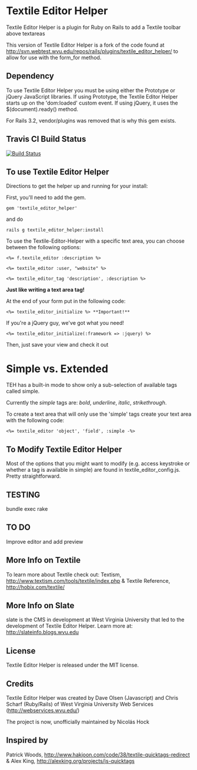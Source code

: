 Textile Editor Helper 
==========================

Textile Editor Helper is a plugin for Ruby on Rails to add a Textile toolbar above textareas
	
This version of Textile Editor Helper is a fork of the code found at http://svn.webtest.wvu.edu/repos/rails/plugins/textile_editor_helper/ to allow for use with the form_for method. 

Dependency
----------

To use Textile Editor Helper you must be using either the Prototype or jQuery JavaScript libraries. If using Prototype, the Textile Editor Helper starts up on the 'dom:loaded' custom event. If using jQuery, it uses the $(document).ready() method.

For Rails 3.2, vendor/plugins was removed that is why this gem exists.

Travis CI Build Status
-----------------------

[![Build Status](https://secure.travis-ci.org/bridgeutopia/textile_editor_helper.png)](http://travis-ci.org/bridgeutopia/textile_editor_helper)



To use Textile Editor Helper
----------------------------

Directions to get the helper up and running for your install:

First, you'll need to add the gem.

`gem 'textile_editor_helper'`

and do

`rails g textile_editor_helper:install`

To use the Textile-Editor-Helper with a specific text area, you can choose between the following options:

    <%= f.textile_editor :description %>

    <%= textile_editor :user, "website" %>

    <%= textile_editor_tag 'description', :description %>

**Just like writing a text area tag!**

At the end of your form put in the following code:

    <%= textile_editor_initialize %> **Important!**

If you're a jQuery guy, we've got what you need!

    <%= textile_editor_initialize(:framework => :jquery) %>


Then, just save your view and check it out


Simple vs. Extended
===================

TEH has a built-in mode to show only a sub-selection of available tags called simple. 

Currently the _simple_ tags are: _bold_, _underline_, _italic_, _strikethrough_.

To create a text area that will only use the 'simple' tags create your text area with the following code:

    <%= textile_editor 'object', 'field', :simple -%>


To Modify Textile Editor Helper
-------------------------------

Most of the options that you might want to modify (e.g. access keystroke or whether a tag is available in simple) are found in textile_editor_config.js. Pretty straightforward.

TESTING
--------------------
bundle exec rake

TO DO
--------------------
Improve editor and add preview

More Info on Textile
--------------------

To learn more about Textile check out: Textism, http://www.textism.com/tools/textile/index.php & Textile Reference, http://hobix.com/textile/


More Info on Slate
------------------

slate is the CMS in development at West Virginia University that led to the development of Textile Editor Helper. Learn more at: http://slateinfo.blogs.wvu.edu


License
-------
Textile Editor Helper is released under the MIT license.


Credits
-------

Textile Editor Helper was created by Dave Olsen (Javascript) and Chris Scharf (Ruby/Rails) of West Virginia University Web Services (http://webservices.wvu.edu/)

The project is now, unofficially maintained by Nicolás Hock 

Inspired by
-----------

Patrick Woods, http://www.hakjoon.com/code/38/textile-quicktags-redirect & 
Alex King, http://alexking.org/projects/js-quicktags
